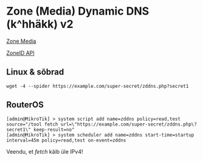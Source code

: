 # Zone (Media) Dynamic DNS (k^hhäkk) v2

[Zone Media](https://www.zone.ee)

[ZoneID API](https://api.zone.eu/v2)

## Linux & sõbrad
```
wget -4 --spider https://example.com/super-secret/zddns.php?secret1
```

## RouterOS
```
[admin@MikroTik] > system script add name=zddns policy=read,test source="/tool fetch url=\"https://example.com/super-secret/zddns.php\?secret1\" keep-result=no"
[admin@MikroTik] > system scheduler add name=zddns start-time=startup interval=45m policy=read,test on-event=zddns
```

Veendu, et _fetch_ käib üle IPv4!
